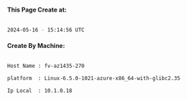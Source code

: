 
   
#### This Page Create at:

```bash

2024-05-16 - 15:14:56 UTC

```

#### Create By Machine:

```bash

Host Name : fv-az1435-270

platform  : Linux-6.5.0-1021-azure-x86_64-with-glibc2.35

Ip Local  : 10.1.0.18

```

